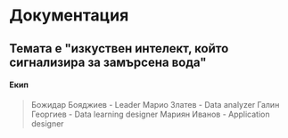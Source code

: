 # Документация

## Темата е "изкуствен интелект, който сигнализира за замърсена вода"

#### Екип
> Божидар Бояджиев - Leader
> Марио Златев - Data analyzer
> Галин Георгиев - Data learning designer
> Мариян Иванов - Application designer

